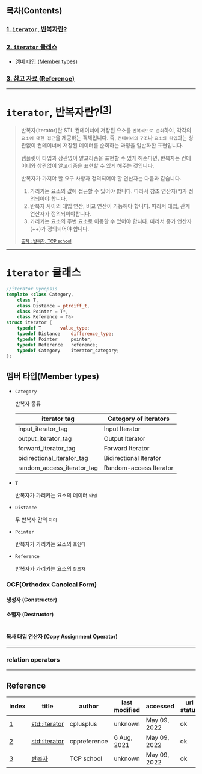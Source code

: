 

## 목차(Contents)

### [1. `iterator`, 반복자란?](#iterator-반복자란)
### [2. `iterator` 클래스](#iterator-클래스)
+ [멤버 타입 (Member types)](#멤버-타입member-types)
### [3. 참고 자료 (Reference)](#reference)
---
# `iterator`, 반복자란?<sup>[[3]](#reference)
> 반복자(iterator)란 STL 컨테이너에 저장된 요소를 `반복적으로 순회`하여, 각각의 `요소에 대한 접근`을 제공하는 객체입니다. 즉, `컨테이너의` `구조`나 `요소의 타입`과는 상관없이 컨테이너에 저장된 데이터를 순회하는 과정을 일반화한 표현입니다.
> 
> 템플릿이 타입과 상관없이 알고리즘을 표현할 수 있게 해준다면, 반복자는 컨테이너와 상관없이 알고리즘을 표현할 수 있게 해주는 것입니다.
> 
> 반복자가 가져야 할 요구 사항과 정의되어야 할 연산자는 다음과 같습니다.
>	1. 가리키는 요소의 값에 접근할 수 있어야 합니다. 따라서 참조 연산자(*)가 정의되어야 합니다.
>	2. 반복자 사이의 대입 연산, 비교 연산이 가능해야 합니다. 따라서 대입, 관계 연산자가 정의되어야합니다.
>	3. 가리키는 요소의 주변 요소로 이동할 수 있어야 합니다. 따라서 증가 연산자(++)가 정의되어야 합니다.
>
> <sub>[출처 : 반복자, TCP school](http://www.tcpschool.com/cpp/cpp_iterator_intro)
---
# `iterator` 클래스

```c++
//iterator Synopsis
template <class Category,
	class T,
	class Distance = ptrdiff_t,
	class Pointer = T*,
	class Reference = T&>
struct iterator {
	typedef T		value_type;
	typedef Distance	difference_type;
	typedef Pointer		pointer;
	typedef Reference	reference;
	typedef Category	iterator_category;
};
```
## 멤버 타입(Member types)
+ `Category`

	반복자 종류

	| iterator tag               | Category of iterators  |
	| -------------------------- | ---------------------- |
	| input_iterator_tag         | Input Iterator         |
	| output_iterator_tag        | Output Iterator        |
	| forward_iterator_tag       | Forward Iterator       |
	| bidirectional_iterator_tag | Bidirectional Iterator |
	| random_access_iterator_tag | Random-access Iterator |


+ `T`

	반복자가 가리키는 요소의 데이터 `타입`
+ `Distance`

	두 반복자 간의 `차이`
+ `Pointer`

	반복자가 가리키는 요소의 `포인터`

+ `Reference`

	반복자가 가리키는 요소의 `참조자`

### OCF(Orthodox Canoical Form)

#### 생성자 (Constructor)

#### 소멸자 (Destructor)
  
```iterator(void)
```

#### 복사 대입 연산자 (Copy Assignment Operator)
---
### relation operators
---
## Reference
index|title | author | last modified | accessed | url status
-|-|-|-|-|-
[1](https://www.cplusplus.com/reference/iterator/iterator/?kw=iterator)|[std::iterator](https://www.cplusplus.com/reference/iterator/iterator/?kw=iterator)|cplusplus|unknown|May 09, 2022| ok
[2](https://en.cppreference.com/w/cpp/iterator/iterator)|[std::iterator](https://en.cppreference.com/w/cpp/iterator/iterator)|cppreference|6 Aug, 2021|May 09, 2022| ok
[3](http://www.tcpschool.com/cpp/cpp_iterator_intro)|[반복자](http://www.tcpschool.com/cpp/cpp_iterator_intro)|TCP school|unknown|May 09, 2022|ok